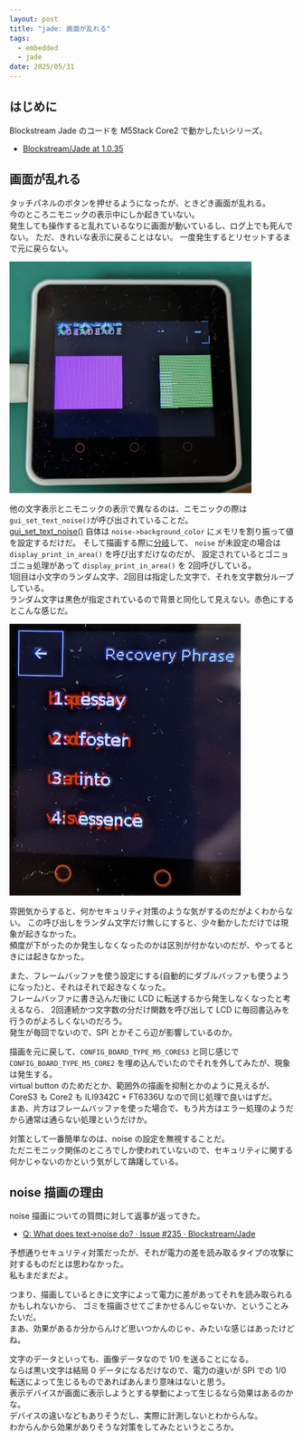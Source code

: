 ```yaml
---
layout: post
title: "jade: 画面が乱れる"
tags:
  - embedded
  - jade
date: 2025/05/31
---
```


## はじめに

Blockstream Jade のコードを M5Stack Core2 で動かしたいシリーズ。

* [Blockstream/Jade at 1.0.35](https://github.com/Blockstream/Jade/tree/1.0.35)

## 画面が乱れる

タッチパネルのボタンを押せるようになったが、ときどき画面が乱れる。  
今のところニモニックの表示中にしか起きていない。  
発生しても操作すると乱れているなりに画面が動いているし、ログ上でも死んでない。
ただ、きれいな表示に戻ることはない。
一度発生するとリセットするまで元に戻らない。

![image](images/20250524a-2.png)

他の文字表示とニモニックの表示で異なるのは、ニモニックの際は`gui_set_text_noise()`が呼び出されていることだ。  
[gui_set_text_noise()](https://github.com/Blockstream/Jade/blob/1.0.35/main/gui.c#L1537-L1547) 自体は `noise->background_color` にメモリを割り振って値を設定するだけだ。
そして描画する際に[分岐](https://github.com/Blockstream/Jade/blob/1.0.35/main/gui.c#L1912)して、
`noise` が未設定の場合は `display_print_in_area()` を呼び出すだけなのだが、
設定されているとゴニョゴニョ処理があって `display_print_in_area()` を 2回呼びしている。  
1回目は小文字のランダム文字、2回目は指定した文字で、それを文字数分ループしている。  
ランダム文字は黒色が指定されているので背景と同化して見えない。赤色にするとこんな感じだ。

![image](images/20250531a-1.png)

雰囲気からすると、何かセキュリティ対策のような気がするのだがよくわからない。
この呼び出しをランダム文字だけ無しにすると、少々動かしただけでは現象が起きなかった。  
頻度が下がったのか発生しなくなったのかは区別が付かないのだが、やってるときには起きなかった。

また、フレームバッファを使う設定にする(自動的にダブルバッファも使うようになった)と、それはそれで起きなくなった。  
フレームバッファに書き込んだ後に LCD に転送するから発生しなくなったと考えるなら、
2回連続かつ文字数の分だけ関数を呼び出して LCD に毎回書込みを行うのがよろしくないのだろう。  
発生が毎回でないので、SPI とかそこら辺が影響しているのか。

描画を元に戻して、`CONFIG_BOARD_TYPE_M5_CORES3` と同じ感じで `CONFIG_BOARD_TYPE_M5_CORE2` を埋め込んでいたのでそれを外してみたが、現象は発生する。  
virtual button のためだとか、範囲外の描画を抑制とかのように見えるが、
CoreS3 も Core2 も ILI9342C + FT6336U なので同じ処理で良いはずだ。  
まあ、片方はフレームバッファを使った場合で、もう片方はエラー処理のようだから通常は通らない処理というだけか。

対策として一番簡単なのは、noise の設定を無視することだ。  
ただニモニック関係のところでしか使われていないので、セキュリティに関する何かじゃないのかという気がして躊躇している。

## noise 描画の理由

noise 描画についての質問に対して返事が返ってきた。

* [Q: What does text->noise do? · Issue #235 · Blockstream/Jade](https://github.com/Blockstream/Jade/issues/235)

予想通りセキュリティ対策だったが、それが電力の差を読み取るタイプの攻撃に対するものだとは思わなかった。  
私もまだまだよ。

つまり、描画しているときに文字によって電力に差があってそれを読み取られるかもしれないから、
ゴミを描画させてごまかせるんじゃないか、ということみたいだ。  
まあ、効果があるか分からんけど思いつかんのじゃ、みたいな感じはあったけどね。

文字のデータといっても、画像データなので 1/0 を送ることになる。  
ならば黒い文字は結局 0 データになるだけなので、電力の違いが SPI での 1/0 転送によって生じるものであればあんまり意味はないと思う。  
表示デバイスが画面に表示しようとする挙動によって生じるなら効果はあるのかな。  
デバイスの違いなどもありそうだし、実際に計測しないとわからんな。  
わからんから効果がありそうな対策をしてみたというところか。
